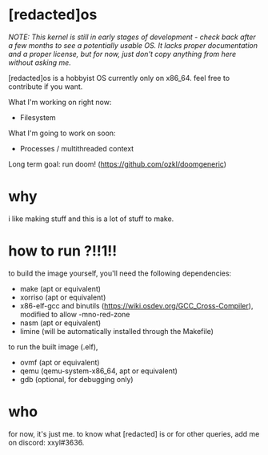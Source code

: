 # [redacted]os
_NOTE: This kernel is still in early stages of development - check back after a few months to see a potentially usable OS._
_It lacks proper documentation and a proper license, but for now, just don't copy anything from here without asking me._

[redacted]os is a hobbyist OS currently only on x86_64. feel free to contribute if you want.

What I'm working on right now:
* Filesystem

What I'm going to work on soon:
* Processes / multithreaded context
 
Long term goal: run doom! (https://github.com/ozkl/doomgeneric)

# why 
i like making stuff and this is a lot of stuff to make.

# how to run ?!!1!!
to build the image yourself, you'll need the following dependencies:
* make (apt or equivalent)
* xorriso (apt or equivalent)
* x86-elf-gcc and binutils (https://wiki.osdev.org/GCC_Cross-Compiler), modified to allow -mno-red-zone
* nasm (apt or equivalent)
* limine (will be automatically installed through the Makefile)

to run the built image (.elf),
* ovmf (apt or equivalent)
* qemu (qemu-system-x86_64, apt or equivalent)
* gdb (optional, for debugging only)

# who 
for now, it's just me.
to know what [redacted] is or for other queries, add me on discord: xxyl#3636.


